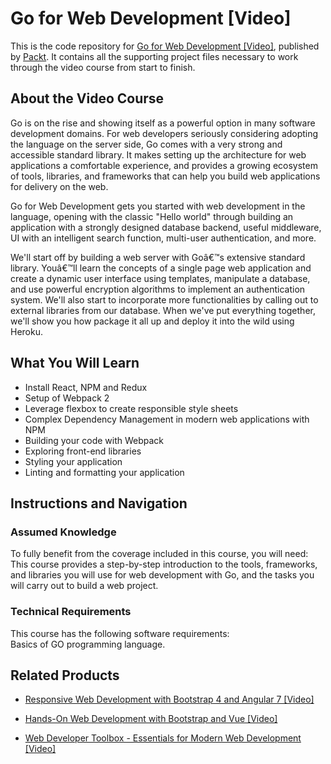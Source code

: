 # Go for Web Development [Video]
This is the code repository for [Go for Web Development [Video]](https://www.packtpub.com/web-development/go-web-development-video?utm_source=github&utm_medium=repository&utm_campaign=9781784397982), published by [Packt](https://www.packtpub.com/?utm_source=github). It contains all the supporting project files necessary to work through the video course from start to finish.
## About the Video Course
Go is on the rise and showing itself as a powerful option in many software development domains. For web developers seriously considering adopting the language on the server side, Go comes with a very strong and accessible standard library. It makes setting up the architecture for web applications a comfortable experience, and provides a growing ecosystem of tools, libraries, and frameworks that can help you build web applications for delivery on the web.

Go for Web Development gets you started with web development in the language, opening with the classic "Hello world" through building an application with a strongly designed database backend, useful middleware, UI with an intelligent search function, multi-user authentication, and more.

We'll start off by building a web server with Goâ€™s extensive standard library. Youâ€™ll learn the concepts of a single page web application and create a dynamic user interface using templates, manipulate a database, and use powerful encryption algorithms to implement an authentication system. We'll also start to incorporate more functionalities by calling out to external libraries from our database. When we've put everything together, we'll show you how package it all up and deploy it into the wild using Heroku.

<H2>What You Will Learn</H2>
<DIV class=book-info-will-learn-text>
<UL>
<LI>Install React, NPM and Redux 
<LI>Setup of Webpack 2 
<LI>Leverage flexbox to create responsible style sheets 
<LI>Complex Dependency Management in modern web applications with NPM 
<LI>Building your code with Webpack 
<LI>Exploring front-end libraries 
<LI>Styling your application 
<LI>Linting and formatting your application </LI></UL></DIV>

## Instructions and Navigation
### Assumed Knowledge
To fully benefit from the coverage included in this course, you will need:<br/>
This course provides a step-by-step introduction to the tools, frameworks, and libraries you will use for web development with Go, and the tasks you will carry out to build a web project.
### Technical Requirements
This course has the following software requirements:<br/>
Basics of GO programming language.

## Related Products
* [Responsive Web Development with Bootstrap 4 and Angular 7 [Video]](https://www.packtpub.com/web-development/responsive-web-development-bootstrap-4-and-angular-7-video?utm_source=github&utm_medium=repository&utm_campaign=9781789615272)

* [Hands-On Web Development with Bootstrap and Vue [Video]](https://www.packtpub.com/web-development/hands-web-development-bootstrap-and-vue-video?utm_source=github&utm_medium=repository&utm_campaign=9781789950779)

* [Web Developer Toolbox - Essentials for Modern Web Development [Video]](https://www.packtpub.com/web-development/web-developer-toolbox-essentials-modern-web-development-video?utm_source=github&utm_medium=repository&utm_campaign=9781788477123)


